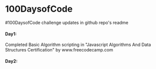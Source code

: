 # 100DaysofCode
#100DaysofCode challenge updates in github repo's readme
<h4>Day1:</h4>
<p>Completed Basic Algorithm scripting in "Javascript Algorithms And Data Structures Certification" by www.freecodecamp.com
</p>
<h4>Day2:</h4>
